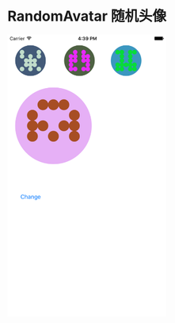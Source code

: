 # RandomAvatar  随机头像


<img src="https://raw.githubusercontent.com/WilliamLD/RandomAvatar/master/RandomAvatarDemo/screentshot/screenshot.png" width="320"><br/>

